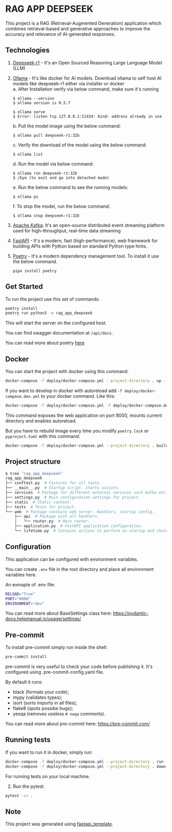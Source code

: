 # RAG APP DEEPSEEK

This project is a RAG (Retrieval-Augmented Generation) application which combines retrieval-based and generative approaches to improve the accuracy and relevance of AI-generated responses.

## Technologies

1. [Deepseek-r1](https://github.com/deepseek-ai/DeepSeek-R1) - It's an Open Sourced Reasoning Large Language Model (LLM)

2. [Ollama](https://ollama.com/) - It's like docker for AI models. Download ollama to self host AI models like deepseek-r1 either via installer or docker</br>
   a. After Installation verify via below command, make sure it's running

    ```
    $ ollama --version
    $ ollama version is 0.5.7

    $ ollama serve
    $ Error: listen tcp 127.0.0.1:11434: bind: address already in use
    ```

    b. Pull the model image using the below command:

    ```
    $ ollama pull deepseek-r1:32b
    ```

    c. Verify the download of the model using the below command:

    ```
    $ ollama list
    ```

    d. Run the model via below command:

    ```
    $ ollama run deepseek-r1:32b
    $ /bye (to exit and go into detached mode)
    ```

    e. Run the below command to see the running models:

    ```
    $ ollama ps
    ```

    f. To stop the model, run the below command:

    ```
    $ ollama stop deepseek-r1:32b
    ```

3. [Apache Kafka](https://kafka.apache.org/): It's an open-source distributed event streaming platform used for high-throughput, real-time data streaming

4. [FastAPI](https://fastapi.tiangolo.com/) - It's a modern, fast (high-performance), web framework for building APIs with Python based on standard Python type hints.

5. [Poetry](https://python-poetry.org/) - It's a modern dependency management tool. To install it use the below command.

    ```
    pipx install poetry
    ```

## Get Started

To run the project use this set of commands:

```bash
poetry install
poetry run python3 -m rag_app_deepseek
```

This will start the server on the configured host.

You can find swagger documentation at `/api/docs`.

You can read more about poetry [here](https://python-poetry.org/docs/)

## Docker

You can start the project with docker using this command:

```bash
docker-compose -f deploy/docker-compose.yml --project-directory . up --build
```

If you want to develop in docker with autoreload add `-f deploy/docker-compose.dev.yml` to your docker command.
Like this:

```bash
docker-compose -f deploy/docker-compose.yml -f deploy/docker-compose.dev.yml --project-directory . up
```

This command exposes the web application on port 8000, mounts current directory and enables autoreload.

But you have to rebuild image every time you modify `poetry.lock` or `pyproject.toml` with this command:

```bash
docker-compose -f deploy/docker-compose.yml --project-directory . build
```

## Project structure

```bash
$ tree "rag_app_deepseek"
rag_app_deepseek
├── conftest.py  # Fixtures for all tests.
├── __main__.py  # Startup script. Starts uvicorn.
├── services  # Package for different external services such kafka etc.
├── settings.py  # Main configuration settings for project.
├── static  # Static content.
├── tests  # Tests for project.
└── web  # Package contains web server. Handlers, startup config.
    ├── api  # Package with all handlers.
    │   └── router.py  # Main router.
    ├── application.py  # FastAPI application configuration.
    └── lifetime.py  # Contains actions to perform on startup and shutdown.
```

## Configuration

This application can be configured with environment variables.

You can create `.env` file in the root directory and place all
environment variables here.

An exmaple of .env file:

```bash
RELOAD="True"
PORT="8000"
ENVIRONMENT="dev"
```

You can read more about BaseSettings class here: https://pydantic-docs.helpmanual.io/usage/settings/

## Pre-commit

To install pre-commit simply run inside the shell:

```bash
pre-commit install
```

pre-commit is very useful to check your code before publishing it.
It's configured using .pre-commit-config.yaml file.

By default it runs:

-   black (formats your code);
-   mypy (validates types);
-   isort (sorts imports in all files);
-   flake8 (spots possibe bugs);
-   yesqa (removes useless `# noqa` comments).

You can read more about pre-commit here: https://pre-commit.com/

## Running tests

If you want to run it in docker, simply run:

```bash
docker-compose -f deploy/docker-compose.yml --project-directory . run --rm api pytest -vv .
docker-compose -f deploy/docker-compose.yml --project-directory . down
```

For running tests on your local machine.

2. Run the pytest.

```bash
pytest -vv .
```

## Note

This project was generated using [fastapi_template](https://github.com/s3rius/FastAPI-template).
